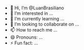 - 👋 Hi, I’m @LuanBrasiliano
- 👀 I’m interested in ...
- 🌱 I’m currently learning ...
- 💞️ I’m looking to collaborate on ...
- 📫 How to reach me ...
- 😄 Pronouns: ...
- ⚡ Fun fact: ...

<!---
LuanBrasiliano/LuanBrasiliano is a ✨ special ✨ repository because its `README.md` (this file) appears on your GitHub profile.
You can click the Preview link to take a look at your changes.
--->
